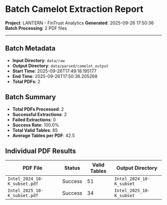 # Batch Camelot Extraction Report

**Project**: LANTERN - FinTrust Analytics
**Generated**: 2025-09-26 17:50:36
**Batch Processing**: 2 PDF files

---

## Batch Metadata

- **Input Directory**: `data/raw`
- **Output Directory**: `data/parsed/camelot_output`
- **Start Time**: 2025-09-26T17:49:18.195177
- **End Time**: 2025-09-26T17:50:36.205268
- **Total PDFs**: 2

## Batch Summary

- **Total PDFs Processed**: 2
- **Successful Extractions**: 2
- **Failed Extractions**: 0
- **Success Rate**: 100.0%
- **Total Valid Tables**: 85
- **Average Tables per PDF**: 42.5

## Individual PDF Results

| PDF File | Status | Valid Tables | Output Directory |
|----------|--------|--------------|------------------|
| `Intel_2024_10-K_subset.pdf` | Success | 51 | `Intel_2024_10-K_subset` |
| `Intel_2025_10-K_subset.pdf` | Success | 34 | `Intel_2025_10-K_subset` |

